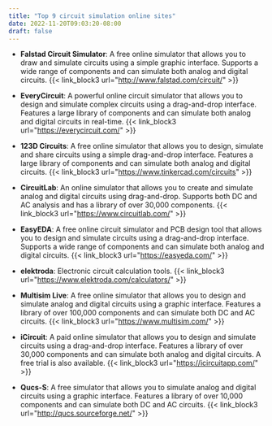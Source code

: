 ```yaml
---
title: "Top 9 circuit simulation online sites"
date: 2022-11-20T09:03:20-08:00
draft: false
---
```



- **Falstad Circuit Simulator**: A free online simulator that allows you to draw and simulate circuits using a simple graphic interface. Supports a wide range of components and can simulate both analog and digital circuits.
{{< link_block3 url="http://www.falstad.com/circuit/"  >}}

- **EveryCircuit**: A powerful online circuit simulator that allows you to design and simulate complex circuits using a drag-and-drop interface. Features a large library of components and can simulate both analog and digital circuits in real-time. 
{{< link_block3 url="https://everycircuit.com/"  >}}

- **123D Circuits**: A free online simulator that allows you to design, simulate and share circuits using a simple drag-and-drop interface. Features a large library of components and can simulate both analog and digital circuits. 
{{< link_block3 url="https://www.tinkercad.com/circuits"  >}}

- **CircuitLab**: An online simulator that allows you to create and simulate analog and digital circuits using drag-and-drop. Supports both DC and AC analysis and has a library of over 30,000 components.
{{< link_block3 url="https://www.circuitlab.com/"  >}}
- **EasyEDA**: A free online circuit simulator and PCB design tool that allows you to design and simulate circuits using a drag-and-drop interface. Supports a wide range of components and can simulate both analog and digital circuits. 
{{< link_block3 url="https://easyeda.com/"  >}}
- **elektroda**: Electronic circuit calculation tools. 
{{< link_block3 url="https://www.elektroda.com/calculators/"  >}}

- **Multisim Live**: A free online simulator that allows you to design and simulate analog and digital circuits using a graphic interface. Features a library of over 100,000 components and can simulate both DC and AC circuits. 
{{< link_block3 url="https://www.multisim.com/"  >}}

- **iCircuit**: A paid online simulator that allows you to design and simulate circuits using a drag-and-drop interface. Features a library of over 30,000 components and can simulate both analog and digital circuits. A free trial is also available.
{{< link_block3 url="https://icircuitapp.com/"  >}}

- **Qucs-S**: A free simulator that allows you to simulate analog and digital circuits using a graphic interface. Features a library of over 10,000 components and can simulate both DC and AC circuits. 
{{< link_block3 url="http://qucs.sourceforge.net/"  >}}

